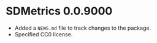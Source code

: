 # SDMetrics 0.0.9000

* Added a `NEWS.md` file to track changes to the package.
* Specified CC0 license.


